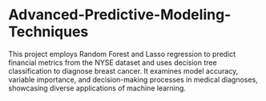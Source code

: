 # Advanced-Predictive-Modeling-Techniques
This project employs Random Forest and Lasso regression to predict financial metrics from the NYSE dataset and uses decision tree classification to diagnose breast cancer. It examines model accuracy, variable importance, and decision-making processes in medical diagnoses, showcasing diverse applications of machine learning.
